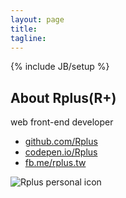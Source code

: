 ```yaml
---
layout: page
title:
tagline:
---
```

{% include JB/setup %}

## About Rplus(R+)
web front-end developer

+ [github.com/Rplus](//github.com/Rplus)
+ [codepen.io/Rplus](//codepen.io/Rplus/public/)
+ [fb.me/rplus.tw](//fb.me/Rplus.tw)

![Rplus personal icon](//cdn.rawgit.com/Rplus/R-logo/v7/R+.svg "Rplus personal icon")
